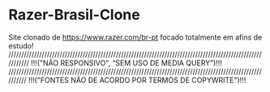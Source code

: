 # Razer-Brasil-Clone

Site clonado de https://www.razer.com/br-pt focado totalmente em afins de estudo!
///////////////////////////////////////////////////////////////////////////////////////////////////////////
!!!("NÃO RESPONSIVO", “SEM USO DE MEDIA QUERY”)!!!
//////////////////////////////////////////////////////////////////////////////////////////////////////////
!!!("FONTES NÃO DE ACORDO POR TERMOS DE COPYWRITE")!!!
